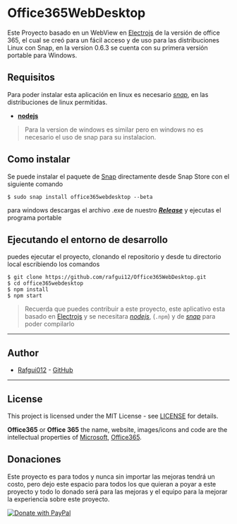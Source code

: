 # Office365WebDesktop

Este Proyecto basado en un WebView en [Electrojs](https://www.electronjs.org/) de la versión de office 365, el cual se creó para un fácil acceso y de uso para las distribuciones Linux con Snap, en la version 0.6.3 se cuenta con su primera versión portable para Windows. 

## Requisitos 

Para poder instalar esta aplicación en linux es necesario _[snap](https://snapcraft.io/)_, en las distribuciones de linux permitidas. 

* [**nodejs**](https://nodejs.org)

>Para la version de windows es similar pero en windows no es necesario el uso de snap para su instalacion.

## Como instalar

Se puede instalar el paquete de [Snap](https://snapcraft.io/office365webdesktop) directamente desde Snap Store con el siguiente comando

    $ sudo snap install office365webdesktop --beta

para windows descargas el archivo .exe de nuestro _[***Release***](https://github.com/rafgui12/Office365WebDesktop/releases/tag/VersionB0.6.3)_ y ejecutas el programa portable  

## Ejecutando el entorno de desarrollo

puedes ejecutar el proyecto, clonando el repositorio y desde tu directorio local escribiendo los comandos

    $ git clone https://github.com/rafgui12/Office365WebDesktop.git
    $ cd office365webdesktop
    $ npm install
    $ npm start
    
> Recuerda que puedes contribuir a este proyecto, este aplicativo esta basado en [Electrojs](https://www.electronjs.org/) y se necesitara _[nodejs](https://nodejs.org)_, (`.npm`) y de _[snap](https://snapcraft.io/)_ para poder compilarlo

___

## Author

* [Rafgui012](https://rafgui.com) - [GitHub](https://github.com/rafgui12)

___

## License

This project is licensed under the MIT License - see [LICENSE](https://github.com/rafgui12/Office365WebDesktop/LICENSE.md) for details.

**Office365** or **Office 365** the name, website, images/icons and code are the intellectual properties of [Microsoft](https://www.microsoft.com/), [Office365](https://www.office.com/).

## Donaciones 

Este proyecto es para todos y nunca sin importar las mejoras tendrá un costo, pero dejo este espacio para todos los que quieran a poyar a este proyecto y todo lo donado será para las mejoras y el equipo para la mejorar la experiencia sobre este proyecto. 

[![Donate with PayPal](https://www.paypalobjects.com/en_US/i/btn/btn_donate_LG.gif)](https://www.paypal.com/donate/?business=TZ7BBQZ9TQFR4&no_recurring=0&item_name=The+donated+will+be+for+the+improvements+and+the+equipment+for+the+best+experience+on+this+project.&currency_code=USD)


